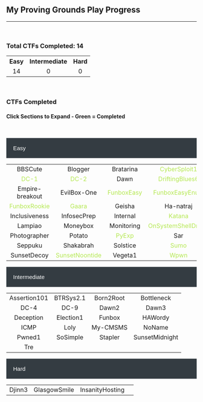 ## My Proving Grounds Play Progress

---

<br>

### Total CTFs Completed: 14

<table>
  <tr>
    <th style="text-align:center">Easy</th>
    <th style="text-align:center">Intermediate</th>
    <th style="text-align:center">Hard</th>
  </tr>
  <tr>
    <td style="text-align:center">14</td>
    <td style="text-align:center">0</td>
    <td style="text-align:center">0</td>
  </tr>
</table>

<br>

<html>
<head>
<meta name="viewport" content="width=device-width, initial-scale=1">
<style>
.collapsible {
  background-color: #343C42;
  color: white;
  cursor: pointer;
  padding: 18px;
  width: 100%;
  border: none;
  text-align: left;
  outline: none;
  font-size: 15px;
}

.active, .collapsible:hover {
  background-color: #777777;
}

.content {
  padding: 0 18px;
  max-height: 0;
  overflow: hidden;
  transition: max-height 0.2s ease-out;
  color: #EAEAEA
  background-color: #F1F1F1;
}
</style>
</head>
<body>

<h3>CTFs Completed</h3>
<h4>Click Sections to Expand - Green = Completed</h4>

<br>

<button class="collapsible">Easy</button>
<div class="content">
  <table>
    <tr>
      <td style="text-align:center">BBSCute</td>
      <td style="text-align:center">Blogger</td>
      <td style="text-align:center">Bratarina</td>
      <td style="color:#B5E853;text-align:center">CyberSploit1</td>
    </tr>
    <tr>
      <td style="color:#B5E853;text-align:center">DC-1</td>
      <td style="color:#B5E853;text-align:center">DC-2</td>
      <td style="text-align:center">Dawn</td>
      <td style="color:#B5E853;text-align:center">DriftingBlues6</td>
    </tr>
    <tr>
      <td style="text-align:center">Empire-breakout</td>
      <td style="text-align:center">EvilBox-One</td>
      <td style="color:#B5E853;text-align:center">FunboxEasy</td>
      <td style="color:#B5E853;text-align:center">FunboxEasyEnum</td>
    </tr>
    <tr>
      <td style="color:#B5E853;text-align:center">FunboxRookie</td>
      <td style="color:#B5E853;text-align:center">Gaara</td>
      <td style="text-align:center">Geisha</td>
      <td style="text-align:center">Ha-natraj</td>
    </tr>
    <tr>
      <td style="text-align:center">Inclusiveness</td>
      <td style="text-align:center">InfosecPrep</td>
      <td style="text-align:center">Internal</td>
      <td style="color:#B5E853;text-align:center">Katana</td>
    </tr>
    <tr>
      <td style="text-align:center">Lampiao</td>
      <td style="text-align:center">Moneybox</td>
      <td style="text-align:center">Monitoring</td>
      <td style="color:#B5E853;text-align:center">OnSystemShellDredd</td>
    </tr>
    <tr>
      <td style="text-align:center">Photographer</td>
      <td style="text-align:center">Potato</td>
      <td style="color:#B5E853;text-align:center">PyExp</td>
      <td style="text-align:center">Sar</td>
    </tr>
    <tr>
      <td style="text-align:center">Seppuku</td>
      <td style="text-align:center">Shakabrah</td>
      <td style="text-align:center">Solstice</td>
      <td style="color:#B5E853;text-align:center">Sumo</td>
    </tr>
    <tr>
      <td style="text-align:center">SunsetDecoy</td>
      <td style="color:#B5E853;text-align:center">SunsetNoontide</td>
      <td style="text-align:center">Vegeta1</td>
      <td style="color:#B5E853;text-align:center">Wpwn</td>
    </tr>
  </table>
</div>
<button class="collapsible">Intermediate</button>
<div class="content">
  <table>
    <tr>
      <td style="text-align:center">Assertion101</td>
      <td style="text-align:center">BTRSys2.1</td>
      <td style="text-align:center">Born2Root</td>
      <td style="text-align:center">Bottleneck</td>
    </tr>
    <tr>
      <td style="text-align:center">DC-4</td>
      <td style="text-align:center">DC-9</td>
      <td style="text-align:center">Dawn2</td>
      <td style="text-align:center">Dawn3</td>
    </tr>
    <tr>
      <td style="text-align:center">Deception</td>
      <td style="text-align:center">Election1</td>
      <td style="text-align:center">Funbox</td>
      <td style="text-align:center">HAWordy</td>
    </tr>
    <tr>
      <td style="text-align:center">ICMP</td>
      <td style="text-align:center">Loly</td>
      <td style="text-align:center">My-CMSMS</td>
      <td style="text-align:center">NoName</td>
    </tr>
    <tr>
      <td style="text-align:center">Pwned1</td>
      <td style="text-align:center">SoSimple</td>
      <td style="text-align:center">Stapler</td>
      <td style="text-align:center">SunsetMidnight</td>
    </tr>
    <tr>
      <td style="text-align:center">Tre</td>
      <td style="text-align:center"></td>
      <td style="text-align:center"></td>
      <td style="text-align:center"></td>
    </tr>
  </table>
</div>
<button class="collapsible">Hard</button>
<div class="content">
  <table>
    <tr>
      <td style="text-align:center">Djinn3</td>
      <td style="text-align:center">GlasgowSmile</td>
      <td style="text-align:center">InsanityHosting</td>
      <td style="text-align:center"></td>
    </tr>
  </table>
</div>

<script>
var coll = document.getElementsByClassName("collapsible");
var i;

for (i = 0; i < coll.length; i++) {
  coll[i].addEventListener("click", function() {
    this.classList.toggle("active");
    var content = this.nextElementSibling;
    if (content.style.maxHeight){
      content.style.maxHeight = null;
    } else {
      content.style.maxHeight = content.scrollHeight + "px";
    } 
  });
}
</script>

</body>
</html>